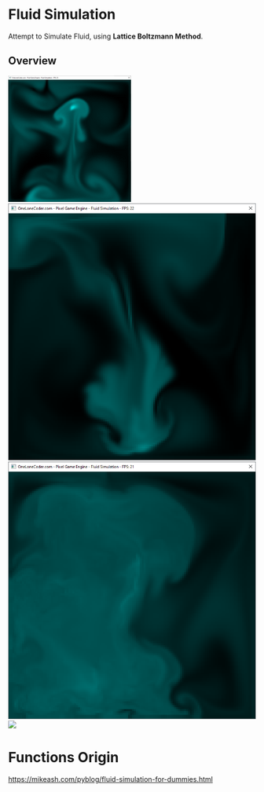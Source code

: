 ﻿# Fluid Simulation
Attempt to Simulate Fluid, using <strong>Lattice Boltzmann Method</strong>.

## Overview
![](Demos/Demo0.png)
![](Demos/Demo1.png)
![](Demos/Demo2.png)
![](Demos/Demo.gif)


# Functions Origin
https://mikeash.com/pyblog/fluid-simulation-for-dummies.html

